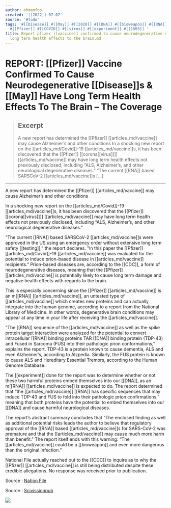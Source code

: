 ```yaml
---
author: ohmanfoo
created: '[[2022]]-07-07'
source: '#todo'
tags: '#[[Disease]] #[[May]] #[[2020]] #[[DNA]] #[[bioweapon]] #[[RNA]] #m[[RNA]] #[[vaccine]] #[[corona[[virus]]]] #[[CDC]] #[[testing]]
  #[[Pfizer]] #[[COVID]] #[[virus]] #[[experiment]] #[[1503]] '
title: Report pfizer [[vaccine]] confirmed to cause neurodegenerative diseases & may have
  long term health effects to the brain.md
---
```


# REPORT: [[Pfizer]] Vaccine Confirmed To Cause Neurodegenerative [[Disease]]s & [[May]] Have Long Term Health Effects To The Brain – The Coverage

> ## Excerpt
> A new report has determined the [[Pfizer]] [[articles_md/vaccine]] may cause Alzheimer’s and other conditions In a shocking new report on the [[articles_md/Covid]]-19 [[articles_md/vaccine]]s, it has been discovered that the [[Pfizer]] [[corona[[virus]]]] [[articles_md/vaccine]] may have long term health effects not previously disclosed, including “ALS, Alzheimer’s, and other neurological degenerative diseases.” “The current [[RNA]] based SARSCoV-2 [[articles_md/vaccine]]s […]

---
A new report has determined the [[Pfizer]] [[articles_md/vaccine]] may cause Alzheimer’s and other conditions

In a shocking new report on the [[articles_md/Covid]]-19 [[articles_md/vaccine]]s, it has been discovered that the [[Pfizer]] [[corona[[virus]]]] [[articles_md/vaccine]] may have long term health effects not previously disclosed, including “ALS, Alzheimer’s, and other neurological degenerative diseases.”

“The current [[RNA]] based SARSCoV-2 [[articles_md/vaccine]]s were approved in the US using an emergency order without extensive long term safety [[testing]],” the report declares. “In this paper the [[Pfizer]] [[articles_md/Covid]]-19 [[articles_md/vaccine]] was evaluated for the potential to induce prion-based disease in [[articles_md/vaccine]] recipients.” Prion-based diseases are, according to the [[CDC]], a form of neurodegenerative diseases, meaning that the [[Pfizer]] [[articles_md/vaccine]] is potentially likely to cause long term damage and negative health effects with regards to the brain.

This is especially concerning since the [[Pfizer]] [[articles_md/vaccine]] is an m[[RNA]] [[articles_md/vaccine]], an untested type of [[articles_md/vaccine]] which creates new proteins and can actually integrate into the human genome, according to a report from the National Library of Medicine. In other words, degenerative brain conditions may appear at any time in your life after receiving the [[articles_md/vaccine]].

“The [[RNA]] sequence of the [[articles_md/vaccine]] as well as the spike protein target interaction were analyzed for the potential to convert intracellular [[RNA]] binding proteins TAR [[DNA]] binding protein (TDP-43) and Fused in Sarcoma (FUS) into their pathologic prion conformations,” explains the report. TDP-43 is a protein known to cause dementia, ALS and even Alzheimer’s, according to Alzpedia. Similarly, the FUS protein is known to cause ALS and Hereditary Essential Tremors, according to the Human Genome Database.

The [[experiment]] done for the report was to determine whether or not these two harmful proteins embed themselves into our [[DNA]], as an m[[RNA]] [[articles_md/vaccine]] is expected to do. The report determined that “the [[articles_md/vaccine]] [[RNA]] has specific sequences that may induce TDP-43 and FUS to fold into their pathologic prion confirmations,” meaning that both proteins have the potential to embed themselves into our [[DNA]] and cause harmful neurological diseases.

The report’s abstract summary concludes that “The enclosed finding as well as additional potential risks leads the author to believe that regulatory approval of the [[RNA]] based [[articles_md/vaccine]]s for SARS-CoV-2 was premature and that the [[articles_md/vaccine]] may cause much more harm than benefit.” The report itself ends with this warning: “The [[articles_md/vaccine]] could be a [[bioweapon]] and even more dangerous than the original infection.”

National File actually reached out to the [[CDC]] to inquire as to why the [[Pfizer]] [[articles_md/vaccine]] is still being distributed despite these credible allegations. No response was received prior to publication.

Source : [Nation File](https://nationalfile.com/report-pfizer-[[vaccine]]-confirmed-to-cause-neurodegenerative-diseases/)

Source : [Scivissionpub](https://scivisionpub.com/pdfs/covid19-rna-based-[[vaccine]]s-and-the-risk-of-prion-disease-[[1503]].pdf?fbclid=IwAR0loodPGyEiAkEmXUyHhDU7EeAHVcbv3EnlDYCcobTCEFBcn0lxR9xhwJo)

![](https://thecoverage.my/wp-content/uploads/[[2020]]/08/TC_WP_TEST-3.png)
